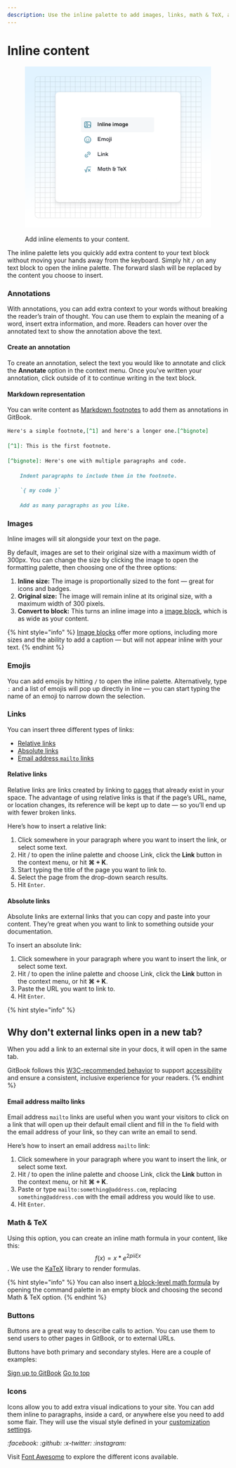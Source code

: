 ```yaml
---
description: Use the inline palette to add images, links, math & TeX, and more
---
```


# Inline content

<figure><img src="../../.gitbook/assets/10_01_25_inline_content.svg" alt=""><figcaption><p>Add inline elements to your content.</p></figcaption></figure>

The inline palette lets you quickly add extra content to your text block without moving your hands away from the keyboard. Simply hit `/` on any text block to open the inline palette. The forward slash will be replaced by the content you choose to insert.

### Annotations

With annotations, you can add extra context to your words without breaking the reader’s train of thought. You can use them to explain the meaning of a word, insert extra information, and more. Readers can hover over the annotated text to show the annotation above the text.

#### Create an annotation

To create an annotation, select the text you would like to annotate and click the **Annotate** option in the context menu. Once you’ve written your annotation, click outside of it to continue writing in the text block.

#### Markdown representation

You can write content as [Markdown footnotes](https://www.markdownguide.org/extended-syntax/#footnotes) to add them as annotations in GitBook.

```markdown
Here's a simple footnote,[^1] and here's a longer one.[^bignote]

[^1]: This is the first footnote.

[^bignote]: Here's one with multiple paragraphs and code.

    Indent paragraphs to include them in the footnote.

    `{ my code }`

    Add as many paragraphs as you like.
```

### Images

Inline images will sit alongside your text on the page.&#x20;

By default, images are set to their original size with a maximum width of 300px. You can change the size by clicking the image to open the formatting palette, then choosing one of the three options:

1. **Inline size:** The image is proportionally sized to the font — great for icons and badges.
2. **Original size:** The image will remain inline at its original size, with a maximum width of 300 pixels.
3. **Convert to block:** This turns an inline image into a [image block](../blocks/insert-images.md), which is as wide as your content.&#x20;

{% hint style="info" %}
[Image blocks](../blocks/insert-images.md) offer more options, including more sizes and the ability to add a caption — but will not appear inline with your text.
{% endhint %}

### Emojis

You can add emojis by hitting `/` to open the inline palette. Alternatively, type `:` and a list of emojis will pop up directly in line — you can start typing the name of an emoji to narrow down the selection.

### Links

You can insert three different types of links:

* [Relative links](inline.md#relative-links)
* [Absolute links](inline.md#absolute-links)
* [Email address `mailto` links](inline.md#email-address-mailto-links)

#### Relative links

Relative links are links created by linking to [pages](../content-structure/page.md) that already exist in your space. The advantage of using relative links is that if the page’s URL, name, or location changes, its reference will be kept up to date — so you’ll end up with fewer broken links.&#x20;

Here’s how to insert a relative link:

1. Click somewhere in your paragraph where you want to insert the link, or select some text.
2. Hit / to open the inline palette and choose Link, click the **Link** button in the context menu, or hit **⌘ + K**.
3. Start typing the title of the page you want to link to.
4. Select the page from the drop-down search results.
5. Hit `Enter`.

#### Absolute links

Absolute links are external links that you can copy and paste into your content. They’re great when you want to link to something outside your documentation.

To insert an absolute link:

1. Click somewhere in your paragraph where you want to insert the link, or select some text.
2. Hit / to open the inline palette and choose Link, click the **Link** button in the context menu, or hit **⌘ + K**.
3. Paste the URL you want to link to.
4. Hit `Enter`.

{% hint style="info" %}
## Why don't external links open in a new tab?

When you add a link to an external site in your docs, it will open in the same tab.

GitBook follows this [W3C-recommended behavior](https://www.w3.org/TR/WCAG20-TECHS/G200.html) to support [accessibility](https://it.wisc.edu/learn/make-it-accessible/websites-and-web-applications/when-to-open-links-in-a-new-tab/) and ensure a consistent, inclusive experience for your readers.
{% endhint %}

#### Email address mailto links

Email address `mailto` links are useful when you want your visitors to click on a link that will open up their default email client and fill in the `To` field with the email address of your link, so they can write an email to send.

Here’s how to insert an email address `mailto` link:

1. Click somewhere in your paragraph where you want to insert the link, or select some text.
2. Hit / to open the inline palette and choose Link, click the **Link** button in the context menu, or hit **⌘ + K**.
3. Paste or type `mailto:something@address.com`, replacing `something@address.com` with the email address you would like to use.
4. Hit `Enter`.

### Math & TeX

Using this option, you can create an inline math formula in your content, like this: $$f(x) = x * e^{2 pi i \xi x}$$. We use the [KaTeX](https://katex.org/docs/supported.html) library to render formulas.

{% hint style="info" %}
You can also insert [a block-level math formula](../blocks/math-and-tex.md) by opening the command palette in an empty block and choosing the second Math & TeX option.
{% endhint %}

### Buttons

Buttons are a great way to describe calls to action. You can use them to send users to other pages in GitBook, or to external URLs.

Buttons have both primary and secondary styles. Here are a couple of examples:

<a href="https://app.gitbook.com/join" class="button primary">Sign up to GitBook</a> <a href="inline.md#annotations" class="button secondary">Go to top</a>

### Icons

Icons allow you to add extra visual indications to your site. You can add them inline to paragraphs, inside a card, or anywhere else you need to add some flair. They will use the visual style defined in your [customization settings](../../publishing-documentation/customization/icons-colors-and-themes.md).&#x20;

<i class="fa-facebook">:facebook:</i>  <i class="fa-github">:github:</i>  <i class="fa-x-twitter">:x-twitter:</i>  <i class="fa-instagram">:instagram:</i>

Visit [Font Awesome](https://fontawesome.com/) to explore the different icons available.

